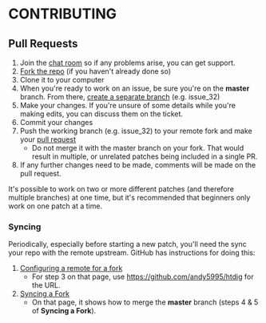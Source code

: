 # CONTRIBUTING

## Pull Requests
1. Join the [chat room](https://join.slack.com/t/htdig/shared_invite/enQtMjY3NDU1MjMwODk3LTdmM2I2OWI5NWI4MzU4Y2JmMjk2MzAxNDYzM2IzZjJmMGE2MDZmMWMxNDY3MjAwOGFjMmE1YjM2MmM4MzVkNzk)
so if any problems arise, you can get support.
2. [Fork the repo](https://github.com/andy5995/htdig#fork-destination-box) (if you haven't already done so)
3. Clone it to your computer
4. When you're ready to work on an issue, be sure you're on the **master** branch. From there,
[create a separate branch](https://github.com/Kunena/Kunena-Forum/wiki/Create-a-new-branch-with-git-and-manage-branches)
(e.g. issue_32)
4. Make your changes. If you're unsure of some details while you're making edits, you can
discuss them on the ticket.
5. Commit your changes
6. Push the working branch (e.g. issue_32) to your remote fork and make your
[pull request](https://help.github.com/articles/creating-a-pull-request-from-a-fork/)
    * Do not merge it with the master branch on your fork. That would result in multiple, or
    unrelated patches being included in a single PR.
7. If any further changes need to be made, comments will be made on the pull request.

It's possible to work on two or more different patches (and therefore multiple branches) at
one time, but it's recommended that beginners only work on one patch at a time.

### Syncing ###
Periodically, especially before starting a new patch, you'll need the sync your
repo with the remote upstream. GitHub has instructions for doing this:

1. [Configuring a remote for a fork](https://help.github.com/articles/configuring-a-remote-for-a-fork/)
    * For step 3 on that page, use https://github.com/andy5995/htdig for the URL.
2. [Syncing a Fork](https://help.github.com/articles/syncing-a-fork/)
    * On that page, it shows how to merge the **master** branch (steps 4 & 5 of **Syncing a Fork**).
